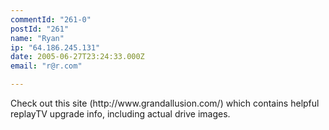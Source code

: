 ```yaml
---
commentId: "261-0"
postId: "261"
name: "Ryan"
ip: "64.186.245.131"
date: 2005-06-27T23:24:33.000Z
email: "r@r.com"

---
```

<p>Check out this site (http://www.grandallusion.com/) which contains helpful replayTV upgrade info, including actual drive images.  </p>